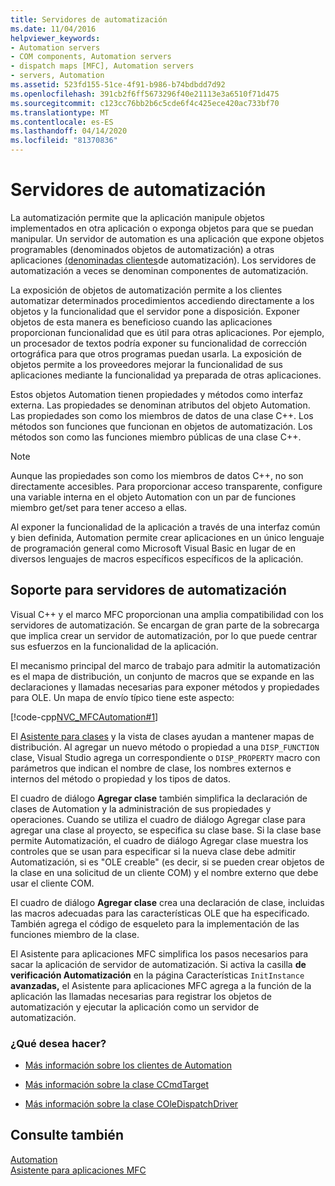 ```yaml
---
title: Servidores de automatización
ms.date: 11/04/2016
helpviewer_keywords:
- Automation servers
- COM components, Automation servers
- dispatch maps [MFC], Automation servers
- servers, Automation
ms.assetid: 523fd155-51ce-4f91-b986-b74bdbdd7d92
ms.openlocfilehash: 391cb2f6ff5673296f40e21113e3a6510f71d475
ms.sourcegitcommit: c123cc76bb2b6c5cde6f4c425ece420ac733bf70
ms.translationtype: MT
ms.contentlocale: es-ES
ms.lasthandoff: 04/14/2020
ms.locfileid: "81370836"
---
```

# <a name="automation-servers"></a>Servidores de automatización

La automatización permite que la aplicación manipule objetos implementados en otra aplicación o exponga objetos para que se puedan manipular. Un servidor de automation es una aplicación que expone objetos programables (denominados objetos de automatización) a otras aplicaciones [(denominadas clientes](../mfc/automation-clients.md)de automatización). Los servidores de automatización a veces se denominan componentes de automatización.

La exposición de objetos de automatización permite a los clientes automatizar determinados procedimientos accediendo directamente a los objetos y la funcionalidad que el servidor pone a disposición. Exponer objetos de esta manera es beneficioso cuando las aplicaciones proporcionan funcionalidad que es útil para otras aplicaciones. Por ejemplo, un procesador de textos podría exponer su funcionalidad de corrección ortográfica para que otros programas puedan usarla. La exposición de objetos permite a los proveedores mejorar la funcionalidad de sus aplicaciones mediante la funcionalidad ya preparada de otras aplicaciones.

Estos objetos Automation tienen propiedades y métodos como interfaz externa. Las propiedades se denominan atributos del objeto Automation. Las propiedades son como los miembros de datos de una clase C++. Los métodos son funciones que funcionan en objetos de automatización. Los métodos son como las funciones miembro públicas de una clase C++.

> [!NOTE]
> Aunque las propiedades son como los miembros de datos C++, no son directamente accesibles. Para proporcionar acceso transparente, configure una variable interna en el objeto Automation con un par de funciones miembro get/set para tener acceso a ellas.

Al exponer la funcionalidad de la aplicación a través de una interfaz común y bien definida, Automation permite crear aplicaciones en un único lenguaje de programación general como Microsoft Visual Basic en lugar de en diversos lenguajes de macros específicos específicos de la aplicación.

## <a name="support-for-automation-servers"></a><a name="_core_support_for_automation_servers"></a>Soporte para servidores de automatización

Visual C++ y el marco MFC proporcionan una amplia compatibilidad con los servidores de automatización. Se encargan de gran parte de la sobrecarga que implica crear un servidor de automatización, por lo que puede centrar sus esfuerzos en la funcionalidad de la aplicación.

El mecanismo principal del marco de trabajo para admitir la automatización es el mapa de distribución, un conjunto de macros que se expande en las declaraciones y llamadas necesarias para exponer métodos y propiedades para OLE. Un mapa de envío típico tiene este aspecto:

[!code-cpp[NVC_MFCAutomation#1](../mfc/codesnippet/cpp/automation-servers_1.cpp)]

El [Asistente para clases](reference/mfc-class-wizard.md) y la vista de clases ayudan a mantener mapas de distribución. Al agregar un nuevo método o propiedad a una `DISP_FUNCTION` clase, Visual Studio agrega un correspondiente o `DISP_PROPERTY` macro con parámetros que indican el nombre de clase, los nombres externos e internos del método o propiedad y los tipos de datos.

El cuadro de diálogo **Agregar clase** también simplifica la declaración de clases de Automation y la administración de sus propiedades y operaciones. Cuando se utiliza el cuadro de diálogo Agregar clase para agregar una clase al proyecto, se especifica su clase base. Si la clase base permite Automatización, el cuadro de diálogo Agregar clase muestra los controles que se usan para especificar si la nueva clase debe admitir Automatización, si es "OLE creable" (es decir, si se pueden crear objetos de la clase en una solicitud de un cliente COM) y el nombre externo que debe usar el cliente COM.

El cuadro de diálogo **Agregar clase** crea una declaración de clase, incluidas las macros adecuadas para las características OLE que ha especificado. También agrega el código de esqueleto para la implementación de las funciones miembro de la clase.

El Asistente para aplicaciones MFC simplifica los pasos necesarios para sacar la aplicación de servidor de automatización. Si activa la casilla **de verificación Automatización** en la página Características `InitInstance` **avanzadas,** el Asistente para aplicaciones MFC agrega a la función de la aplicación las llamadas necesarias para registrar los objetos de automatización y ejecutar la aplicación como un servidor de automatización.

### <a name="what-do-you-want-to-do"></a>¿Qué desea hacer?

- [Más información sobre los clientes de Automation](../mfc/automation-clients.md)

- [Más información sobre la clase CCmdTarget](../mfc/reference/ccmdtarget-class.md)

- [Más información sobre la clase COleDispatchDriver](../mfc/reference/coledispatchdriver-class.md)

## <a name="see-also"></a>Consulte también

[Automation](../mfc/automation.md)<br/>
[Asistente para aplicaciones MFC](../mfc/reference/mfc-application-wizard.md)
